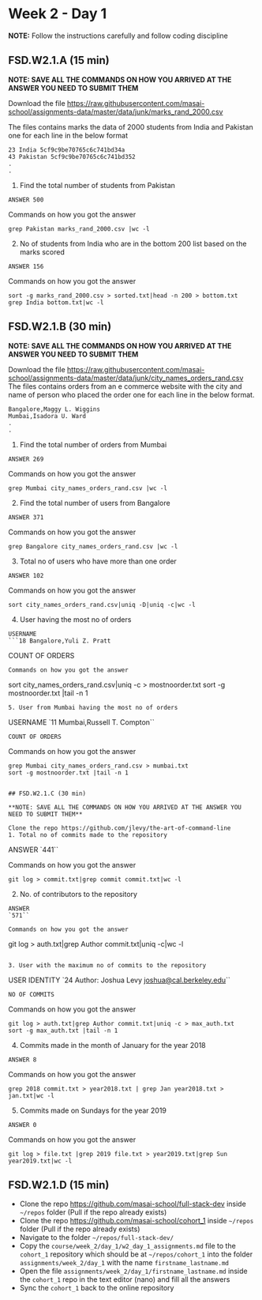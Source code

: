 ﻿# Week 2 - Day 1

**NOTE:** Follow the instructions carefully and follow coding discipline



## FSD.W2.1.A (15 min)

**NOTE: SAVE ALL THE COMMANDS ON HOW YOU ARRIVED AT THE ANSWER YOU NEED TO SUBMIT THEM**

Download the file https://raw.githubusercontent.com/masai-school/assignments-data/master/data/junk/marks_rand_2000.csv

The files contains marks the data of 2000 students from India and Pakistan one for each line in the below format

``` 
23 India 5cf9c9be70765c6c741bd34a
43 Pakistan 5cf9c9be70765c6c741bd352
.
.

```
1. Find the total number of students from Pakistan

```
ANSWER 500
```

Commands on how you got the answer

```
grep Pakistan marks_rand_2000.csv |wc -l
```
2. No of students from India who are in the bottom 200 list based on the marks scored
```
ANSWER 156
```
Commands on how you got the answer

```
sort -g marks_rand_2000.csv > sorted.txt|head -n 200 > bottom.txt
grep India bottom.txt|wc -l
```


## FSD.W2.1.B (30 min)

**NOTE: SAVE ALL THE COMMANDS ON HOW YOU ARRIVED AT THE ANSWER YOU NEED TO SUBMIT THEM**

Download the file https://raw.githubusercontent.com/masai-school/assignments-data/master/data/junk/city_names_orders_rand.csv
The files contains orders from an e commerce website with the city and name of person who placed the order one for each line in the below format.

``` 
Bangalore,Maggy L. Wiggins
Mumbai,Isadora U. Ward
.
.

```

1. Find the total number of orders from Mumbai

```
ANSWER 269
```

Commands on how you got the answer

```
grep Mumbai city_names_orders_rand.csv |wc -l
```
2. Find the total number of users from Bangalore

```
ANSWER 371
```

Commands on how you got the answer

```
grep Bangalore city_names_orders_rand.csv |wc -l
```
3. Total no of users who have more than one order

```
ANSWER 102
```

Commands on how you got the answer

```
sort city_names_orders_rand.csv|uniq -D|uniq -c|wc -l
```
4. User having the most no of orders
```
USERNAME
```18 Bangalore,Yuli Z. Pratt
```
COUNT OF ORDERS
```
Commands on how you got the answer

```
sort city_names_orders_rand.csv|uniq -c > mostnoorder.txt
sort -g mostnoorder.txt |tail -n 1
```
5. User from Mumbai having the most no of orders
```
USERNAME
`11 Mumbai,Russell T. Compton``
```
COUNT OF ORDERS
```
Commands on how you got the answer

```
grep Mumbai city_names_orders_rand.csv > mumbai.txt
sort -g mostnoorder.txt |tail -n 1


## FSD.W2.1.C (30 min)

**NOTE: SAVE ALL THE COMMANDS ON HOW YOU ARRIVED AT THE ANSWER YOU NEED TO SUBMIT THEM**

Clone the repo https://github.com/jlevy/the-art-of-command-line
1. Total no of commits made to the repository
```
ANSWER
`441``

Commands on how you got the answer

```
git log > commit.txt|grep commit commit.txt|wc -l
```
2. No. of contributors to the repository
```
ANSWER
`571``

Commands on how you got the answer

```
git log > auth.txt|grep Author commit.txt|uniq -c|wc -l
```

3. User with the maximum no of commits to the repository
```
USER IDENTITY
`24 Author: Joshua Levy <joshua@cal.berkeley.edu>``
```
NO OF COMMITS
```

Commands on how you got the answer

```
git log > auth.txt|grep Author commit.txt|uniq -c > max_auth.txt
sort -g max_auth.txt |tail -n 1
```

4. Commits made in the month of January for the year 2018
```
ANSWER 8
```
Commands on how you got the answer

```
grep 2018 commit.txt > year2018.txt | grep Jan year2018.txt > jan.txt|wc -l
```
5. Commits made on Sundays for the year 2019
```
ANSWER 0
```
Commands on how you got the answer

```
git log > file.txt |grep 2019 file.txt > year2019.txt|grep Sun year2019.txt|wc -l
```



## FSD.W2.1.D (15 min)

- Clone the repo https://github.com/masai-school/full-stack-dev inside `~/repos` folder (Pull if the repo already exists)
- Clone the repo https://github.com/masai-school/cohort_1 inside `~/repos` folder (Pull if the repo already exists)
- Navigate to the folder `~/repos/full-stack-dev/`
- Copy the `course/week_2/day_1/w2_day_1_assignments.md` file to the `cohort_1` repository which should be at `~/repos/cohort_1` into the folder `assignments/week_2/day_1` with the name `firstname_lastname.md`
- Open the file `assignments/week_2/day_1/firstname_lastname.md` inside the `cohort_1` repo in the text editor (nano) and fill all the answers
- Sync the `cohort_1` back to the online repository
